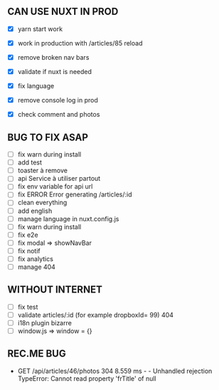 CAN USE NUXT IN PROD
-
- [x] yarn start work
- [x] work in production with /articles/85 reload
- [x] remove broken nav bars
- [x] validate if nuxt is needed
- [x] fix language
 
- [x] remove console log in prod
- [x] check comment and photos

BUG TO FIX ASAP
-
- [ ] fix warn during install
- [ ] add test
- [ ] toaster à remove
- [ ] api Service à utiliser partout
- [ ] fix env variable for api url
- [ ] fix  ERROR  Error generating /articles/:id 
- [ ] clean everything
- [ ] add english
- [ ] manage language in nuxt.config.js
- [ ] fix warn during install
- [ ] fix e2e
- [ ] fix modal => showNavBar
- [ ] fix notif
- [ ] fix analytics
- [ ] manage 404

WITHOUT INTERNET
-
- [ ] fix test
- [ ] validate articles/:id (for example dropboxId= 99) 404
- [ ] i18n plugin bizarre
- [ ] window.js => window = {}

REC.ME BUG
-
- GET  /api/articles/46/photos 304 8.559 ms - -
Unhandled rejection TypeError: Cannot read property 'frTitle' of null
